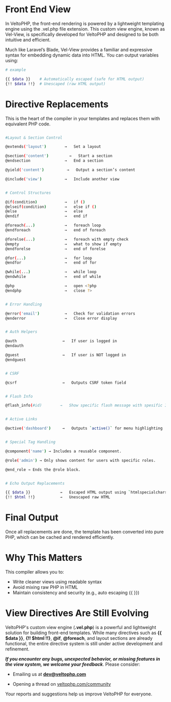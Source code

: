 # Front End View

In VeltoPHP, the front-end rendering is powered by a lightweight templating engine using the .vel.php file extension. This custom view engine, known as Vel-View, is specifically developed for VeltoPHP and designed to be both intuitive and efficient.

Much like Laravel’s Blade, Vel-View provides a familiar and expressive syntax for embedding dynamic data into HTML. You can output variables using:

```bash
# example

{{ $data }}    # Automatically escaped (safe for HTML output)
{!! $data !!}  # Unescaped (raw HTML output)

```

# Directive Replacements
This is the heart of the compiler in your templates and replaces them with equivalent PHP code.

```bash

#Layout & Section Control

@extends('layout')        →   Set a layout

@section('content')         →   Start a section
@endsection               →   End a section

@yield('content')          →   Output a section’s content

@include('view')          →   Include another view

```

```bash

# Control Structures

@if(condition)            →   if ()
@elseif(condition)        →   else if ()
@else                     →   else
@endif                    →   end if

@foreach(...)             →   foreach loop
@endforeach               →   end of foreach

@forelse(...)             →   foreach with empty check
@empty                    →   what to show if empty
@endforelse               →   end of forelse

@for(...)                 →   for loop
@endfor                   →   end of for

@while(...)               →   while loop
@endwhile                 →   end of while

@php                      →   open <?php
@endphp                   →   close ?>
```

```bash

# Error Handling

@error('email')           →   Check for validation errors
@enderror                 →   Close error display
```

```bash

# Auth Helpers

@auth                    →   If user is logged in
@endauth

@guest                   →   If user is NOT logged in
@endguest
```


```bash

# CSRF

@csrf                    →   Outputs CSRF token field
```


```bash

# Flash Info

@flash_info(#id)        →   Show specific flash message with spesific ID
```

```bash

# Active Links

@active('dashboard')     →   Outputs `active()` for menu highlighting
```


```bash

# Special Tag Handling

@component('name') → Includes a reusable component.

@role('admin') → Only shows content for users with specific roles.

@end_role → Ends the @role block.
```

```bash

# Echo Output Replacements

{{ $data }}             →   Escaped HTML output using `htmlspecialchars`
{!! $html !!}           →   Unescaped raw HTML
```


# Final Output
Once all replacements are done, the template has been converted into pure PHP, which can be cached and rendered efficiently.


# Why This Matters
This compiler allows you to:
- Write cleaner views using readable syntax
- Avoid mixing raw PHP in HTML
- Maintain consistency and security (e.g., auto escaping {{ }})


# View Directives Are Still Evolving
VeltoPHP's custom view engine (**.vel.php**) is a powerful and lightweight solution for building front-end templates. While many directives such as **{{ $data }}**, **{!! $html !!}**, **@if**, **@foreach**, and layout sections are already functional, the entire directive system is still under active development and refinement.

***If you encounter any bugs, unexpected behavior, or missing features in the view system, we welcome your feedback***. Please consider:

- Emailing us at **dev@veltophp.com**

- Opening a thread on [veltophp.com/community](https://veltophp.com/community)

Your reports and suggestions help us improve VeltoPHP for everyone.

